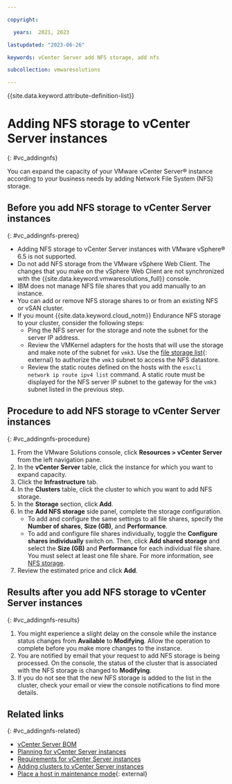 ```yaml
---

copyright:

  years:  2021, 2023

lastupdated: "2023-06-26"

keywords: vCenter Server add NFS storage, add nfs

subcollection: vmwaresolutions

---
```


{{site.data.keyword.attribute-definition-list}}

# Adding NFS storage to vCenter Server instances
{: #vc_addingnfs}

You can expand the capacity of your VMware vCenter Server® instance according to your business needs by adding Network File System (NFS) storage.

## Before you add NFS storage to vCenter Server instances
{: #vc_addingnfs-prereq}

* Adding NFS storage to vCenter Server instances with VMware vSphere® 6.5 is not supported.
* Do not add NFS storage from the VMware vSphere Web Client. The changes that you make on the vSphere Web Client are not synchronized with the {{site.data.keyword.vmwaresolutions_full}} console.
* IBM does not manage NFS file shares that you add manually to an instance.
* You can add or remove NFS storage shares to or from an existing NFS or vSAN cluster.
* If you mount {{site.data.keyword.cloud_notm}} Endurance NFS storage to your cluster, consider the following steps:
   * Ping the NFS server for the storage and note the subnet for the server IP address.
   * Review the VMKernel adapters for the hosts that will use the storage and make note of the subnet for `vmk3`. Use the [file storage list](https://cloud.ibm.com/cloud-storage/file){: external} to authorize the `vmk3` subnet to access the NFS datastore.
   * Review the static routes defined on the hosts with the `esxcli network ip route ipv4 list` command. A static route must be displayed for the NFS server IP subnet to the gateway for the `vmk3` subnet listed in the previous step.

## Procedure to add NFS storage to vCenter Server instances
{: #vc_addingnfs-procedure}

1. From the VMware Solutions console, click **Resources > vCenter Server** from the left navigation pane.
2. In the **vCenter Server** table, click the instance for which you want to expand capacity.
3. Click the **Infrastructure** tab.
4. In the **Clusters** table, click the cluster to which you want to add NFS storage.
5. In the **Storage** section, click **Add**.
6. In the **Add NFS storage** side panel, complete the storage configuration.
   * To add and configure the same settings to all file shares, specify the **Number of shares**, **Size (GB)**, and **Performance**.
   * To add and configure file shares individually, toggle the **Configure shares individually** switch on. Then, click **Add shared storage** and select the **Size (GB)** and **Performance** for each individual file share. You must select at least one file share. For more information, see [NFS storage](/docs/vmwaresolutions?topic=vmwaresolutions-vc_orderinginstance-consold-cluster#vc_orderinginstance-nfs-storage).
7. Review the estimated price and click **Add**.

## Results after you add NFS storage to vCenter Server instances
{: #vc_addingnfs-results}

1. You might experience a slight delay on the console while the instance status changes from **Available** to **Modifying**. Allow the operation to complete before you make more changes to the instance.
2. You are notified by email that your request to add NFS storage is being processed. On the console, the status of the cluster that is associated with the NFS storage is changed to **Modifying**.
3. If you do not see that the new NFS storage is added to the list in the cluster, check your email or view the console notifications to find more details.

## Related links
{: #vc_addingnfs-related}

* [vCenter Server BOM](/docs/vmwaresolutions?topic=vmwaresolutions-vc_bom)
* [Planning for vCenter Server instances](/docs/vmwaresolutions?topic=vmwaresolutions-vc_planning)
* [Requirements for vCenter Server instances](/docs/vmwaresolutions?topic=vmwaresolutions-vc_orderinginstance-req)
* [Adding clusters to vCenter Server instances](/docs/vmwaresolutions?topic=vmwaresolutions-vc_addingclusters)
* [Place a host in maintenance mode](https://docs.vmware.com/en/VMware-vSphere/7.0/com.vmware.vsphere.resmgmt.doc/GUID-8F705E83-6788-42D4-93DF-63A2B892367F.html){: external}
